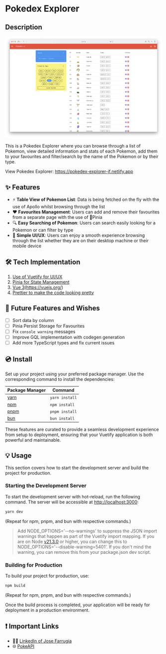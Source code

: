 # Pokedex Explorer

## Description

![pokedex-homepage.jpg](/docs/pokedex-homepage.png)

This is a Pokedex Explorer where you can browse through a list of Pokemon, view detailed information and stats of each
Pokemon, add them to your favourites and filter/search by the name of the Pokemon or by their type.

View Pokedex Explorer: https://pokedex-explorer-jf.netlify.app

## ✨ Features

- ⚡️ **Table View of Pokemon List**: Data is being fetched on the fly with the use of Apollo whilst browsing through the
  list
- ❤️ **Favourites Management**: Users can add and remove their favourites from a separate page with the use of 🍍Pinia
- 🔍 **Easy Searching of Pokemon**: Users can search easily looking for a Pokemon or can filter by type
- 🌟 **Simple UI/UX**: Users can enjoy a smooth experience browsing through the list whether they are on their desktop
  machine or their mobile device

## 🛠️ Tech Implementation

1. [Use of Vuetify for UI/UX](https://vuetifyjs.com/en/)
2. [Pinia for State Management](https://pinia.vuejs.org/)
3. [Vue 3](https://vuejs.org/)(https://vuejs.org/)
4. [Prettier to make the code looking pretty](https://prettier.io/)

## 🔮 Future Features and Wishes

- [ ] Sort data by column
- [ ] Pinia Persist Storage for Favourites
- [ ] Fix `console warning` messages
- [ ] Improve GQL implementation with codegen generation
- [ ] Add more TypeScript types and fix current issues

## 💿 Install

Set up your project using your preferred package manager. Use the corresponding command to install the dependencies:

| Package Manager                                           | Command        |
|-----------------------------------------------------------|----------------|
| [yarn](https://yarnpkg.com/getting-started)               | `yarn install` |
| [npm](https://docs.npmjs.com/cli/v7/commands/npm-install) | `npm install`  |
| [pnpm](https://pnpm.io/installation)                      | `pnpm install` |
| [bun](https://bun.sh/#getting-started)                    | `bun install`  |

These features are curated to provide a seamless development experience from setup to deployment, ensuring that your
Vuetify application is both powerful and maintainable.

## 💡 Usage

This section covers how to start the development server and build the project for production.

### Starting the Development Server

To start the development server with hot-reload, run the following command. The server will be accessible
at [http://localhost:3000](http://localhost:3000):

```bash
yarn dev
```

(Repeat for npm, pnpm, and bun with respective commands.)

> Add NODE_OPTIONS='--no-warnings' to suppress the JSON import warnings that happen as part of the Vuetify import
> mapping. If you are on Node [v21.3.0](https://nodejs.org/en/blog/release/v21.3.0) or higher, you can change this to
> NODE_OPTIONS='--disable-warning=5401'. If you don't mind the warning, you can remove this from your package.json dev
> script.

### Building for Production

To build your project for production, use:

```bash
npm build
```

(Repeat for npm, pnpm, and bun with respective commands.)

Once the build process is completed, your application will be ready for deployment in a production environment.

## ❗️ Important Links

- 🙋🏻‍ [LinkedIn of Jose Farrugia](https://www.linkedin.com/josefarrugia)
- 🌐 [PokeAPI](https://pokeapi.co/docs/graphql)
